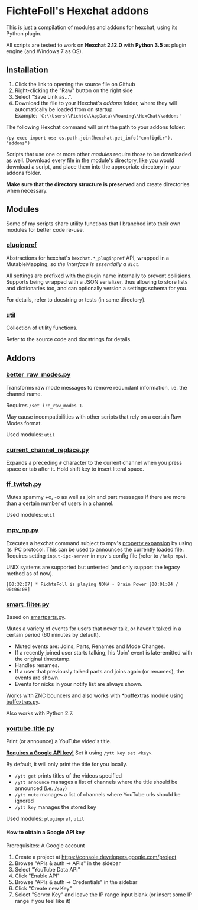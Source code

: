 FichteFoll's Hexchat addons
===========================

This is just a compilation of modules and addons for hexchat,
using its Python plugin.

All scripts are tested 
to work on **Hexchat 2.12.0**
with **Python 3.5** as plugin engine
(and Windows 7 as OS).

## Installation

1. Click the link to opening the source file on Github
2. Right-clicking the "Raw" button on the right side
3. Select "Save Link as...".
4. Download the file to your Hexchat's *addons* folder,
   where they will automatically be loaded from on startup.  
   Example: `'C:\\Users\\Fichte\\AppData\\Roaming\\HexChat\\addons'`

The following Hexchat command 
will print the path to your addons folder:

```
/py exec import os; os.path.join(hexchat.get_info("configdir"), "addons")
```

Scripts that use one or more other *modules*
require those to be downloaded as well.
Download every file in the module's directory,
like you would download a script,
and place them into the appropriate directory
in your addons folder.

**Make sure that the directory structure is preserved**
and create directories when necessary.


## Modules

Some of my scripts share utility functions 
that I branched into their own modules
for better code re-use.

### [pluginpref](./pluginpref/__init__.py)

Abstractions for hexchat's `hexchat.*_pluginpref` API,
wrapped in a MutableMapping,
so *the interface is essentially a `dict`*.

All settings are prefixed with the plugin name internally
to prevent collisions.
Supports being wrapped with a JSON serializer,
thus allowing to store lists and dictionaries too,
and can optionally version a settings schema for you.

For details, refer to docstring or tests (in same directory).

### [util](./util/__init__.py)

Collection of utility functions.

Refer to the source code and docstrings for details.


## Addons

### [better_raw_modes.py](./better_raw_modes.py)

Transforms raw mode messages
to remove redundant information,
i.e. the channel name.

Requires `/set irc_raw_modes 1`.

May cause incompatibilities with other scripts
that rely on a certain Raw Modes format.

Used modules: `util`


### [current_channel_replace.py](./current_channel_replace.py)

Expands a preceding `#` character to the current channel
when you press space or tab after it.
Hold shift key to insert literal space.


### [ff_twitch.py](./ff_twitch.py)

Mutes spammy +o, -o 
as well as join and part messages 
if there are more than a certain number of users in a channel.

Used modules: `util`


### [mpv_np.py](./mpv_np.py)

Executes a hexchat command 
subject to mpv's [property expansion][]
by using its IPC protocol.
This can be used to announces the currently loaded file.
Requires setting `input-ipc-server`
in mpv's config file
(refer to `/help mpv`).

UNIX systems are supported but untested
(and only support the legacy method as of now).

```
[00:32:07] * FichteFoll is playing NOMA - Brain Power [00:01:04 / 00:06:08]
```

[property expansion]: https://mpv.io/manual/stable/#property-expansion


### [smart_filter.py](./smart_filter.py)

Based on [smartparts.py][].

Mutes a variety of events for users that never talk,
or haven't talked in a certain period
(60 minutes by default).

- Muted events are: Joins, Parts, Renames and Mode Changes.
- If a recently joined user starts talking,
  his 'Join' event is late-emitted with the original timestamp.
- Handles renames.
- If a user that previously talked 
  parts and joins again (or renames),
  the events are shown.
- Events for nicks in your notify list are always shown.

Works with ZNC bouncers 
and also works with \*buffextras module 
using [buffextras.py][].

Also works with Python 2.7.

[smartparts.py]: https://github.com/TingPing/plugins/blob/master/HexChat/smartparts.py
[buffextras.py]: https://github.com/knitori/tools/blob/master/hexchat/buffextras.py


### [youtube_title.py](./youtube_title.py)

Print (or announce) a YouTube video's title.

[**Requires a Google API key!**](#how-to-obtain-a-google-api-key)
Set it using `/ytt key set <key>`.

By default, it will only print the title for you locally.

- `/ytt get` prints titles of the videos specified
- `/ytt announce` manages a list of channels
  where the title should be announced (i.e. `/say`)
- `/ytt mute` manages a list of channels
  where YouTube urls should be ignored
- `/ytt key` manages the stored key

Used modules: `pluginpref`, `util`


#### How to obtain a Google API key

Prerequisites: A Google account

1. Create a project at https://console.developers.google.com/project
2. Browse "APIs & auth -> APIs" in the sidebar
3. Select "YouTube Data API"
4. Click "Enable API"
5. Browse "APIs & auth -> Credentials" in the sidebar
6. Click "Create new Key"
7. Select "Server Key" and leave the IP range input blank (or insert some IP range if you feel like it)
